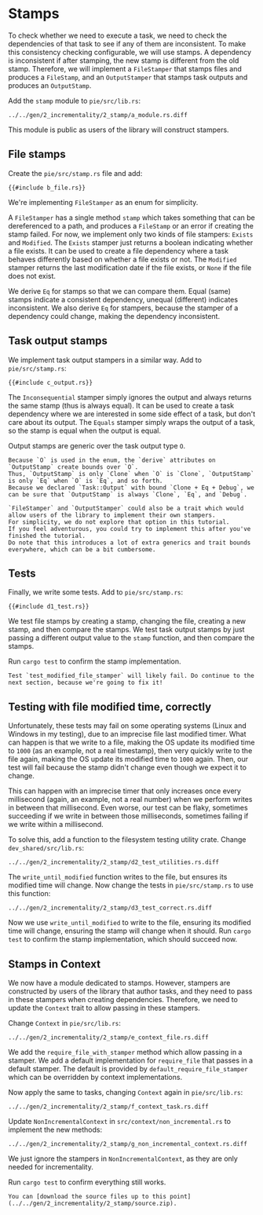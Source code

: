 # Stamps

To check whether we need to execute a task, we need to check the dependencies of that task to see if any of them are inconsistent.
To make this consistency checking configurable, we will use stamps.
A dependency is inconsistent if after stamping, the new stamp is different from the old stamp.
Therefore, we will implement a `FileStamper` that stamps files and produces a `FileStamp`, and an `OutputStamper` that stamps task outputs and produces an `OutputStamp`.

Add the `stamp` module to `pie/src/lib.rs`:

```diff2html fromfile linebyline
../../gen/2_incrementality/2_stamp/a_module.rs.diff
```

This module is public as users of the library will construct stampers.

## File stamps

Create the `pie/src/stamp.rs` file and add:

```rust,
{{#include b_file.rs}}
```

We're implementing `FileStamper` as an enum for simplicity.

A `FileStamper` has a single method `stamp` which takes something that can be dereferenced to a path, and produces a `FileStamp` or an error if creating the stamp failed.
For now, we implement only two kinds of file stampers: `Exists` and `Modified`.
The `Exists` stamper just returns a boolean indicating whether a file exists.
It can be used to create a file dependency where a task behaves differently based on whether a file exists or not.
The `Modified` stamper returns the last modification date if the file exists, or `None` if the file does not exist.

We derive `Eq` for stamps so that we can compare them.
Equal (same) stamps indicate a consistent dependency, unequal (different) indicates inconsistent.
We also derive `Eq` for stampers, because the stamper of a dependency could change, making the dependency inconsistent.

## Task output stamps

We implement task output stampers in a similar way.
Add to `pie/src/stamp.rs`:

```rust,
{{#include c_output.rs}}
```

The `Inconsequential` stamper simply ignores the output and always returns the same stamp (thus is always equal).
It can be used to create a task dependency where we are interested in some side effect of a task, but don't care about its output.
The `Equals` stamper simply wraps the output of a task, so the stamp is equal when the output is equal.

Output stamps are generic over the task output type `O`.

```admonish info title="Trait bounds and derive macros" collapsible=true
Because `O` is used in the enum, the `derive` attributes on `OutputStamp` create bounds over `O`.
Thus, `OutputStamp` is only `Clone` when `O` is `Clone`, `OutputStamp` is only `Eq` when `O` is `Eq`, and so forth.
Because we declared `Task::Output` with bound `Clone + Eq + Debug`, we can be sure that `OutputStamp` is always `Clone`, `Eq`, and `Debug`.
```

```admonish info title="User-defined stamps" collapsible=true
`FileStamper` and `OutputStamper` could also be a trait which would allow users of the library to implement their own stampers.
For simplicity, we do not explore that option in this tutorial.
If you feel adventurous, you could try to implement this after you've finished the tutorial.
Do note that this introduces a lot of extra generics and trait bounds everywhere, which can be a bit cumbersome.
```

## Tests

Finally, we write some tests.
Add to `pie/src/stamp.rs`:

```rust,
{{#include d1_test.rs}}
```

We test file stamps by creating a stamp, changing the file, creating a new stamp, and then compare the stamps.
We test task output stamps by just passing a different output value to the `stamp` function, and then compare the stamps.

Run `cargo test` to confirm the stamp implementation.

```admonish warning
Test `test_modified_file_stamper` will likely fail. Do continue to the next section, because we're going to fix it!
```

## Testing with file modified time, correctly

Unfortunately, these tests may fail on some operating systems (Linux and Windows in my testing), due to an imprecise file last modified timer.
What can happen is that we write to a file, making the OS update its modified time to `1000` (as an example, not a real timestamp), then very quickly write to the file again, making the OS update its modified time to `1000` again.
Then, our test will fail because the stamp didn't change even though we expect it to change.

This can happen with an imprecise timer that only increases once every millisecond (again, an example, not a real number) when we perform writes in between that millisecond.
Even worse, our test can be flaky, sometimes succeeding if we write in between those milliseconds, sometimes failing if we write within a millisecond.

To solve this, add a function to the filesystem testing utility crate.
Change `dev_shared/src/lib.rs`:

```diff2html fromfile linebyline
../../gen/2_incrementality/2_stamp/d2_test_utilities.rs.diff
```

The `write_until_modified` function writes to the file, but ensures its modified time will change.
Now change the tests in `pie/src/stamp.rs` to use this function:

```diff2html fromfile
../../gen/2_incrementality/2_stamp/d3_test_correct.rs.diff
```

Now we use `write_until_modified` to write to the file, ensuring its modified time will change, ensuring the stamp will change when it should.
Run `cargo test` to confirm the stamp implementation, which should succeed now.

## Stamps in Context

We now have a module dedicated to stamps.
However, stampers are constructed by users of the library that author tasks, and they need to pass in these stampers when creating dependencies.
Therefore, we need to update the `Context` trait to allow passing in these stampers.

Change `Context` in `pie/src/lib.rs`:

```diff2html fromfile
../../gen/2_incrementality/2_stamp/e_context_file.rs.diff
```

We add the `require_file_with_stamper` method which allow passing in a stamper.
We add a default implementation for `require_file` that passes in a default stamper.
The default is provided by `default_require_file_stamper` which can be overridden by context implementations.

Now apply the same to tasks, changing `Context` again in `pie/src/lib.rs`:

```diff2html fromfile
../../gen/2_incrementality/2_stamp/f_context_task.rs.diff
```

Update `NonIncrementalContext` in `src/context/non_incremental.rs` to implement the new methods:

```diff2html fromfile
../../gen/2_incrementality/2_stamp/g_non_incremental_context.rs.diff
```

We just ignore the stampers in `NonIncrementalContext`, as they are only needed for incrementality.

Run `cargo test` to confirm everything still works.

```admonish example title="Download source code" collapsible=true
You can [download the source files up to this point](../../gen/2_incrementality/2_stamp/source.zip).
```
